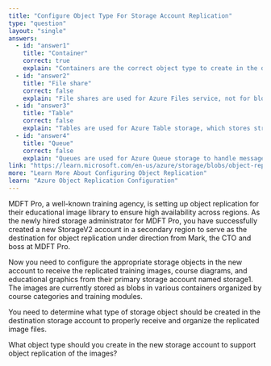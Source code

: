 ```yaml
---
title: "Configure Object Type For Storage Account Replication"
type: "question"
layout: "single"
answers:
  - id: "answer1"
    title: "Container"
    correct: true
    explain: "Containers are the correct object type to create in the destination storage account for object replication. Blob containers serve as the logical grouping mechanism for blobs and are required to store replicated image files."
  - id: "answer2"
    title: "File share"
    correct: false
    explain: "File shares are used for Azure Files service, not for blob storage. Since the images are stored as blobs in storage1, the destination account needs containers, not file shares, to receive the replicated blob data."
  - id: "answer3"
    title: "Table"
    correct: false
    explain: "Tables are used for Azure Table storage, which stores structured NoSQL data. This is not appropriate for replicating image files that are stored as blobs in the source storage account."
  - id: "answer4"
    title: "Queue"
    correct: false
    explain: "Queues are used for Azure Queue storage to handle message queuing between application components. This is not the appropriate object type for storing replicated image files."
link: "https://learn.microsoft.com/en-us/azure/storage/blobs/object-replication-configure"
more: "Learn More About Configuring Object Replication"
learn: "Azure Object Replication Configuration"
---
```


MDFT Pro, a well-known training agency, is setting up object replication for their educational image library to ensure high availability across regions. As the newly hired storage administrator for MDFT Pro, you have successfully created a new StorageV2 account in a secondary region to serve as the destination for object replication under direction from Mark, the CTO and boss at MDFT Pro. 

Now you need to configure the appropriate storage objects in the new account to receive the replicated training images, course diagrams, and educational graphics from their primary storage account named storage1. The images are currently stored as blobs in various containers organized by course categories and training modules.

You need to determine what type of storage object should be created in the destination storage account to properly receive and organize the replicated image files.

What object type should you create in the new storage account to support object replication of the images?
